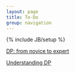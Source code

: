 ```yaml
---
layout: page
title: To-Do
group: navigation
---
```

{% include JB/setup %}


[DP: from novice to expert](http://www.hawstein.com/posts/dp-novice-to-advanced.html)

[Understanding DP](http://janfan.github.io/chinese/2015/01/21/dynamic-programming.html)